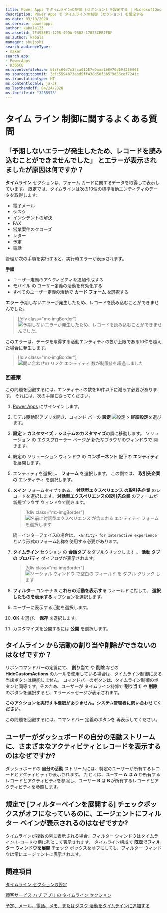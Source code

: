 ```yaml
---
title: Power Apps でタイムラインの制御 (セクション) を設定する | MicrosoftDocs
description: Power Apps で タイムラインの制御 (セクション) を設定する
ms.date: 03/10/2020
ms.service: powerapps
author: kabala123
ms.assetid: 7F495EE1-1208-49DA-9B02-17855CEB2FDF
ms.author: kabala
manager: shujoshi
search.audienceType:
- maker
search.app:
- PowerApps
- D365CE
ms.openlocfilehash: b3dfc60d7c34ca91257d9aaa1b5979d894268866
ms.sourcegitcommit: 3c6c5594b73abd5ff438d50f3b579d56cef7241c
ms.translationtype: HT
ms.contentlocale: ja-JP
ms.lasthandoff: 04/24/2020
ms.locfileid: "3285973"
---
```

# <a name="faqs-for-timeline-control"></a>タイム ライン 制御に関するよくある質問

## <a name="why-do-i-receive-the-message-records-could-not-be-loaded-because-of-unexpected-error"></a>「予期しないエラーが発生したため、レコードを読み込むことができませんでした」 とエラーが表示されましたが原因は何ですか？

**タイムライン** セクションは、フォーム カードに関するデータを取得して表示しています。 既定では、タイムラインは次の10個の標準活動エンティティのデータを取得します:

-    電子メール
-    タスク
-    インシデントの解決
-    FAX
-    営業案件のクローズ
-    レター
-    予定
-    電話

管理が次の手順を実行すると、実行時エラーが表示されます。

**手順**
-    ユーザー定義のアクティビティを追加作成する
-    モバイル の ユーザー定義の活動を有効化する
-    すべてのユーザー定義の活動で **カード フォーム** を選択する 

**エラー** 予期しないエラーが発生したため、レコードを読み込むことができませんでした。

   > [!div class="mx-imgBorder"] 
   > ![予期しないエラーが発生したため、レコードを読み込むことができませんでした。](media/timeline-error1.png "予期しないエラーが発生したため、レコードを読み込むことができませんでした。")

このエラーは、データを取得する活動エンティティの数が上限である10件を超えた場合に発生します。

   > [!div class="mx-imgBorder"] 
   > ![問い合わせの リンク エンティティ 数が制限値を超過しました](media/timeline-error2.png "問い合わせのリンク エンティティが最大値を超過しました")

### <a name="workaround"></a>回避策

この問題を回避するには、エンティティの数を10件以下に減らす必要があります。 それには、次の手順に従ってください。

1.  [Power Apps](https://make.powerapps.com/?utm_source=padocs&utm_medium=linkinadoc&utm_campaign=referralsfromdoc) にサインインします。

2.  モデル駆動形アプリを開き、コマンド バーの **設定** ![設定](../model-driven-apps/media/powerapps-gear.png) > **詳細設定**を選びます。

3.   **設定** > **カスタマイズ** > **システムのカスタマイズ**の順に移動します。 ソリューション の エクスプローラー ページが 新たなブラウザのウィンドウで 開きます。

4.   既定の ソリューション ウィンドウ の **コンポーネント** 配下の **エンティティ** を展開します。

5.   エンティティを選択し、 **フォーム** を選択します。 この例では、 **取引先企業** の エンティティ を選択します。

6.   **メイン** フォームタイプである、 **対話型エクスペリエンス の取引先企業** のレコードを選択します。 **対話型エクスペリエンスの取引先企業** のフォームが新規ブラウザ ウィンドウで開きます。

      > [!div class="mx-imgBorder"] 
      > ![名前に対話型エクスペリエンス が含まれる エンティティ フォーム を選択します](media/account-interactive-experience.png "名前に対話型エクスペリエンス が含まれる エンティティ フォーム を選択します")

      統一インターフェイスの場合は、 `<Entity> for Interactive experience` という形式のフォーム名称を使用する必要があります。

7.    **タイムライン** セクション の **会話タブ** をダブルクリックします 。 **活動 タブ の プロパティ** ダイアログが表示されます。

      > [!div class="mx-imgBorder"] 
      > ![ソーシャル ウィンドウ で空白の フィールド を ダブル クリック します](media/timeline-conversation-tabs-field.png "ソーシャル ウィンドウ で空白の フィールド を ダブル クリック します")  

8.    **フィルタ―** コンテナの **これらの活動を表示する** フィールドに対して、 **選択したものを表示する** オプションを選択します。

9.    ユーザーに表示する活動を選択します。

10.    **OK** を選び、 **保存** を選択します。

11.    カスタマイズを公開するには **公開** を選択します。


## <a name="why-i-cant-assign-or-delete-an-activity-from-the-timeline"></a>タイムライン から活動の割り当や削除ができないのはなぜですか？

リボンコマンドバーの定義にて、 **割り当て** や **削除** などの **HideCustomActions** のルールを使用している場合は、タイムライン制御にある当該ボタンは機能しません。 コマンドバーのボタンは、タイムライン制御のボタンと同等です。そのため、ユーザーが タイムライン制御で **割り当て** や **削除** のボタンを選択すると、エラーメッセージが表示されます。

**このアクションを実行する権限がありません。システム管理者に問い合わせてください。**

この問題を回避するには、コマンドバー 定義のボタンを 再表示してください。


## <a name="why-my-users-see-different-activities-and-records-in-their-my-activities-stream-in-the-dashboard"></a>ユーザーがダッシュボードの自分の活動ストリームに、さまざまなアクティビティとレコードを表示するのはなぜですか?

ダッシュボードの **自分の活動** ストリームには、特定のユーザーが所有するレコードとアクティビティが表示されます。 たとえば、ユーザー **A** は **A** が所有するレコードとアクティビティを参照し、ユーザー **B** は **B** が所有するレコードとアクティビティを参照します。


## <a name="why-my-agents-see-the-filter-pane-even-when-the-expand-filter-pane-by-default-check-box-is-cleared"></a>規定で [フィルターペインを展開する] チェックボックスがオフになっているのに、エージェントにフィルター ペインが表示されるのはなぜですか?

タイムラインが複数の列に表示される場合、フィルター ウィンドウはタイムライン レコードの横に列として表示されます。 タイムライン構成で **既定でフィルター ウィンドウを展開** チェック ボックスをオフにしても、フィルター ウィンドウは常にエージェントに表示されます。

## <a name="see-also"></a>関連項目

[タイムライン セクションの設定](set-up-timeline-control.md)

[顧客サービス ハブ アプリ の タイムライン セクション](https://docs.microsoft.com/dynamics365/customer-service/customer-service-hub-user-guide-basics#timeline)

[予定、メール、電話、メモ、またはタスク 活動をタイムラインに追加する](../../user/add-activities.md)
